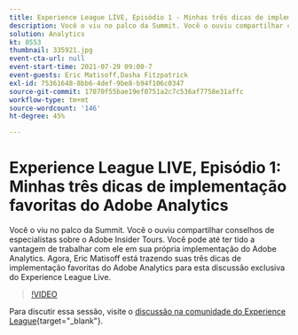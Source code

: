 ```yaml
---
title: Experience League LIVE, Episódio 1 - Minhas três dicas de implementação favoritas do Adobe Analytics
description: Você o viu no palco da Summit. Você o ouviu compartilhar conselhos de especialistas sobre o Adobe Insider Tours. Você pode até ter tido a vantagem de trabalhar com ele em sua própria implementação do Adobe Analytics. Agora, Eric Matisoff está trazendo suas três dicas de implementação favoritas do Adobe Analytics para esta discussão exclusiva do Experience League Live.
solution: Analytics
kt: 8553
thumbnail: 335921.jpg
event-cta-url: null
event-start-time: 2021-07-29 09:00-7
event-guests: Eric Matisoff,Dasha Fitzpatrick
exl-id: 75361648-8bb6-4def-9be8-b94f106c0347
source-git-commit: 17070f55bae19ef0751a2c7c536af7758e31affc
workflow-type: tm+mt
source-wordcount: '146'
ht-degree: 45%

---
```


# Experience League LIVE, Episódio 1: Minhas três dicas de implementação favoritas do Adobe Analytics

Você o viu no palco da Summit. Você o ouviu compartilhar conselhos de especialistas sobre o Adobe Insider Tours. Você pode até ter tido a vantagem de trabalhar com ele em sua própria implementação do Adobe Analytics. Agora, Eric Matisoff está trazendo suas três dicas de implementação favoritas do Adobe Analytics para esta discussão exclusiva do Experience League Live.

>[!VIDEO](https://video.tv.adobe.com/v/335921/?quality=12&learn=on)

Para discutir essa sessão, visite o [discussão na comunidade do Experience League](https://experienceleaguecommunities.adobe.com/t5/adobe-analytics-discussions/questions-and-discussion-for-experience-league-live-ep-1-my/td-p/419498){target="_blank"}.
